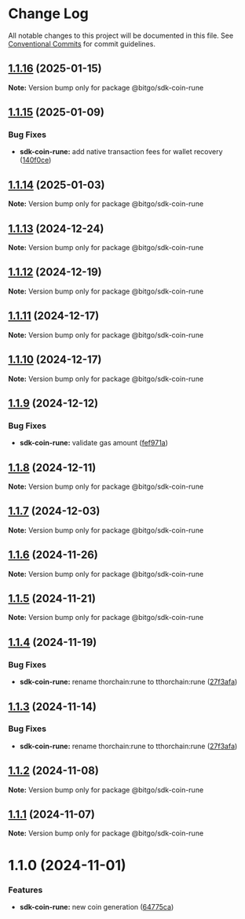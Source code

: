 # Change Log

All notable changes to this project will be documented in this file.
See [Conventional Commits](https://conventionalcommits.org) for commit guidelines.

## [1.1.16](https://github.com/BitGo/BitGoJS/compare/@bitgo/sdk-coin-rune@1.1.15...@bitgo/sdk-coin-rune@1.1.16) (2025-01-15)

**Note:** Version bump only for package @bitgo/sdk-coin-rune

## [1.1.15](https://github.com/BitGo/BitGoJS/compare/@bitgo/sdk-coin-rune@1.1.14...@bitgo/sdk-coin-rune@1.1.15) (2025-01-09)

### Bug Fixes

- **sdk-coin-rune:** add native transaction fees for wallet recovery ([140f0ce](https://github.com/BitGo/BitGoJS/commit/140f0ce419a0a1093a463a0f955d094ee7c16334))

## [1.1.14](https://github.com/BitGo/BitGoJS/compare/@bitgo/sdk-coin-rune@1.1.13...@bitgo/sdk-coin-rune@1.1.14) (2025-01-03)

**Note:** Version bump only for package @bitgo/sdk-coin-rune

## [1.1.13](https://github.com/BitGo/BitGoJS/compare/@bitgo/sdk-coin-rune@1.1.12...@bitgo/sdk-coin-rune@1.1.13) (2024-12-24)

**Note:** Version bump only for package @bitgo/sdk-coin-rune

## [1.1.12](https://github.com/BitGo/BitGoJS/compare/@bitgo/sdk-coin-rune@1.1.11...@bitgo/sdk-coin-rune@1.1.12) (2024-12-19)

**Note:** Version bump only for package @bitgo/sdk-coin-rune

## [1.1.11](https://github.com/BitGo/BitGoJS/compare/@bitgo/sdk-coin-rune@1.1.9...@bitgo/sdk-coin-rune@1.1.11) (2024-12-17)

**Note:** Version bump only for package @bitgo/sdk-coin-rune

## [1.1.10](https://github.com/BitGo/BitGoJS/compare/@bitgo/sdk-coin-rune@1.1.9...@bitgo/sdk-coin-rune@1.1.10) (2024-12-17)

**Note:** Version bump only for package @bitgo/sdk-coin-rune

## [1.1.9](https://github.com/BitGo/BitGoJS/compare/@bitgo/sdk-coin-rune@1.1.8...@bitgo/sdk-coin-rune@1.1.9) (2024-12-12)

### Bug Fixes

- **sdk-coin-rune:** validate gas amount ([fef971a](https://github.com/BitGo/BitGoJS/commit/fef971a23e3b61814ff51994ce68a855193b397b))

## [1.1.8](https://github.com/BitGo/BitGoJS/compare/@bitgo/sdk-coin-rune@1.1.7...@bitgo/sdk-coin-rune@1.1.8) (2024-12-11)

**Note:** Version bump only for package @bitgo/sdk-coin-rune

## [1.1.7](https://github.com/BitGo/BitGoJS/compare/@bitgo/sdk-coin-rune@1.1.6...@bitgo/sdk-coin-rune@1.1.7) (2024-12-03)

**Note:** Version bump only for package @bitgo/sdk-coin-rune

## [1.1.6](https://github.com/BitGo/BitGoJS/compare/@bitgo/sdk-coin-rune@1.1.5...@bitgo/sdk-coin-rune@1.1.6) (2024-11-26)

**Note:** Version bump only for package @bitgo/sdk-coin-rune

## [1.1.5](https://github.com/BitGo/BitGoJS/compare/@bitgo/sdk-coin-rune@1.1.4...@bitgo/sdk-coin-rune@1.1.5) (2024-11-21)

**Note:** Version bump only for package @bitgo/sdk-coin-rune

## [1.1.4](https://github.com/BitGo/BitGoJS/compare/@bitgo/sdk-coin-rune@1.1.2...@bitgo/sdk-coin-rune@1.1.4) (2024-11-19)

### Bug Fixes

- **sdk-coin-rune:** rename thorchain:rune to tthorchain:rune ([27f3afa](https://github.com/BitGo/BitGoJS/commit/27f3afa5fcfe8d3281d845a37e13bc7ccec86098))

## [1.1.3](https://github.com/BitGo/BitGoJS/compare/@bitgo/sdk-coin-rune@1.1.2...@bitgo/sdk-coin-rune@1.1.3) (2024-11-14)

### Bug Fixes

- **sdk-coin-rune:** rename thorchain:rune to tthorchain:rune ([27f3afa](https://github.com/BitGo/BitGoJS/commit/27f3afa5fcfe8d3281d845a37e13bc7ccec86098))

## [1.1.2](https://github.com/BitGo/BitGoJS/compare/@bitgo/sdk-coin-rune@1.1.1...@bitgo/sdk-coin-rune@1.1.2) (2024-11-08)

**Note:** Version bump only for package @bitgo/sdk-coin-rune

## [1.1.1](https://github.com/BitGo/BitGoJS/compare/@bitgo/sdk-coin-rune@1.1.0...@bitgo/sdk-coin-rune@1.1.1) (2024-11-07)

**Note:** Version bump only for package @bitgo/sdk-coin-rune

# 1.1.0 (2024-11-01)

### Features

- **sdk-coin-rune:** new coin generation ([64775ca](https://github.com/BitGo/BitGoJS/commit/64775caefc425df17f893fe1a5ae26d21adc7b6b))
